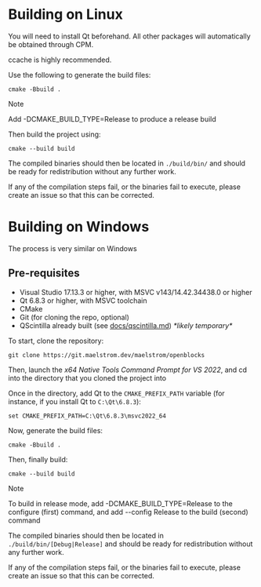 # Building on Linux

You will need to install Qt beforehand. All other packages will automatically be obtained through CPM.

ccache is highly recommended.

Use the following to generate the build files:

    cmake -Bbuild .

> [!NOTE]  
> Add -DCMAKE_BUILD_TYPE=Release to produce a release build

Then build the project using:

    cmake --build build

The compiled binaries should then be located in `./build/bin/` and should be ready for redistribution without any further work.

If any of the compilation steps fail, or the binaries fail to execute, please create an issue so that this can be corrected.

# Building on Windows

The process is very similar on Windows

## Pre-requisites

* Visual Studio 17.13.3 or higher, with MSVC v143/14.42.34438.0 or higher
* Qt 6.8.3 or higher, with MSVC toolchain
* CMake
* Git (for cloning the repo, optional)
* QScintilla already built (see [docs/qscintilla.md](./docs/qscintilla.md)) *\*likely temporary\**

To start, clone the repository:

    git clone https://git.maelstrom.dev/maelstrom/openblocks

Then, launch the *x64 Native Tools Command Prompt for VS 2022*, and cd into the directory that you cloned the project into

Once in the directory, add Qt to the `CMAKE_PREFIX_PATH` variable (for instance, if you install Qt to `C:\Qt\6.8.3`):

    set CMAKE_PREFIX_PATH=C:\Qt\6.8.3\msvc2022_64

Now, generate the build files:

    cmake -Bbuild .

Then, finally build:

    cmake --build build

> [!NOTE]
> To build in release mode, add -DCMAKE_BUILD_TYPE=Release to the configure (first) command,
> and add --config Release to the build (second) command

The compiled binaries should then be located in `./build/bin/[Debug|Release]` and should be ready for redistribution without any further work.

If any of the compilation steps fail, or the binaries fail to execute, please create an issue so that this can be corrected.